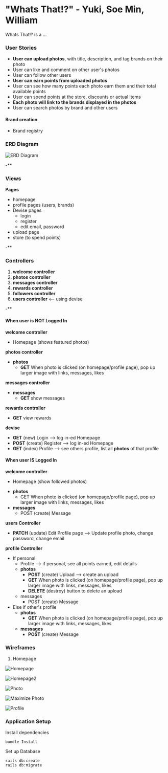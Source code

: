 # "Whats That!?" - Yuki, Soe Min, William

Whats That!? is a ...

### User Stories

* **User can upload photos**, with title, description, and tag brands on their photo
* User can like and comment on other user's photos
* User can follow other users
* **User can earn points from uploaded photos**
* User can see how many points each photo earn them and their total available points
* User can spend points at the store, discounts or actual items
* **Each photo will link to the brands displayed in the photos**
* User can search photos by brand and other users

#### Brand creation
* Brand registry

### ERD Diagram

![ERD Diagram](public/ERD.png)

-**

### Views

**Pages**
- homepage
- profile pages (users, brands)
- Devise pages
  - login
  - register
  - edit email, password
- upload page
- store (to spend points)

-**

### Controllers

1. **welcome controller**
2. **photos controller**
3. **messages controller**
4. **rewards controller**
5. **followers controller**
6. **users controller** <-- using devise

-**

#### When user is NOT Logged In
**welcome controller**
- Homepage (shows featured photos)

**photos controller**
  - **photos**
    - **GET** When photo is clicked (on homepage/profile page), pop up larger image with links, messages, likes

**messages controller**
  - **messages**
    - **GET** show messages

**rewards controller**
  - **GET** view rewards

**devise**
- **GET** (new) Login --> log in-ed Homepage
- **POST** (create) Register --> log in-ed Homepage
- **GET** (index) Profile --> see others profile, list all **photos** of that profile

#### When user IS Logged In
**welcome controller**
*  Homepage (show followed photos)
  - **photos**
    - GET When photo is clicked (on homepage/profile page), pop up larger image with links, messages, likes
  - **messages**
    - POST (create) Message

**users Controller**
- **PATCH** (update) Edit Profile page --> Update profile photo, change password, change email

**profile Controller**
* If personal
  - Profile --> if personal, see all points earned, edit details
  - **photos**
    - **POST** (create) Upload --> create an upload
    - **GET** When photo is clicked (on homepage/profile page), pop up larger image with links, messages, likes
    - **DELETE** (destroy) button to delete an upload
  - messages
    - POST (create) Message
* Else if other's profile
  - **photos**
    - **GET** When photo is clicked (on homepage/profile page), pop up larger image with links, messages, likes
  - **messages**
    - **POST** (create) Message

### Wireframes

1. Homepage

![Homepage](public/homepage.png)

![Homepage2](public/Main_Page_Wireframe.png)

![Photo](public/photo.png)

![Maximize Photo](public/Maximized_Photo_Popup.png)

![Profile](public/Profile_Page_Wireframe.png)

### Application Setup

Install dependencies
```
bundle Install
```
Set up Database
```
rails db:create
rails db:migrate
```
